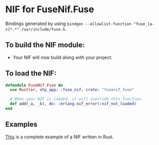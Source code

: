 # NIF for FuseNif.Fuse

Bindings generated by using `bindgen --allowlist-function "fuse_[a-z]*.*" /usr/include/fuse.h`.

## To build the NIF module:

- Your NIF will now build along with your project.

## To load the NIF:

```elixir
defmodule FuseNif.Fuse do
  use Rustler, otp_app: :fuse_nif, crate: "fusenif_fuse"

  # When your NIF is loaded, it will override this function.
  def add(_a, _b), do: :erlang.nif_error(:nif_not_loaded)
end
```

## Examples

[This](https://github.com/rusterlium/NifIo) is a complete example of a NIF written in Rust.
